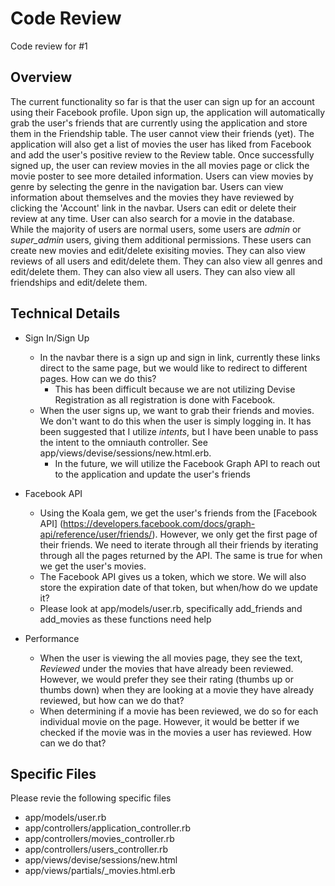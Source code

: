 # Code Review

Code review for #1

## Overview
The current functionality so far is that the user can sign up for an account using their Facebook profile. Upon sign up, the application will automatically grab the user's friends that are currently using the application and store them in the Friendship table. The user cannot view their friends (yet). The application will also get a list of movies the user has liked from Facebook and add the user's positive review to the Review table. Once successfully signed up, the user can review movies in the all movies page or click the movie poster to see more detailed information. Users can view movies by genre by selecting the genre in the navigation bar. Users can view information about themselves and the movies they have reviewed by clicking the 'Account' link in the navbar. Users can edit or delete their review at any time. User can also search for a movie in the database. <br>
While the majority of users are normal users, some users are *admin* or *super_admin* users, giving them additional permissions. These users can create new movies and edit/delete exisiting movies. They can also view reviews of all users and edit/delete them. They can also view all genres and edit/delete them. They can also view all users. They can also view all friendships and edit/delete them.

## Technical Details
* Sign In/Sign Up
  * In the navbar there is a sign up and sign in link, currently these links direct to the same page, but we would like to redirect to different pages. How can we do this?
    * This has been difficult because we are not utilizing Devise Registration as all registration is done with Facebook.
  * When the user signs up, we want to grab their friends and movies. We don't want to do this when the user is simply logging in. It has been suggested that I utilize *intents*, but I have been unable to pass the intent to the omniauth controller. See app/views/devise/sessions/new.html.erb.
    * In the future, we will utilize the Facebook Graph API to reach out to the application and update the user's friends

* Facebook API
  * Using the Koala gem, we get the user's friends from the [Facebook API] (https://developers.facebook.com/docs/graph-api/reference/user/friends/). However, we only get the first page of their friends. We need to iterate through all their friends by iterating through all the pages returned by the API. The same is true for when we get the user's movies.
  * The Facebook API gives us a token, which we store. We will also store the expiration date of that token, but when/how do we update it?
  * Please look at app/models/user.rb, specifically add_friends and add_movies as these functions need help

* Performance
  * When the user is viewing the all movies page, they see the text, *Reviewed* under the movies that have already been reviewed. However, we would prefer they see their rating (thumbs up or thumbs down) when they are looking at a movie they have already reviewed, but how can we
  do that?
  * When determining if a movie has been reviewed, we do so for each individual movie on the page. However, it would be better if we checked if the movie was in the movies a user has reviewed. How can we do that?

## Specific Files
  Please revie the following specific files
* app/models/user.rb
* app/controllers/application_controller.rb
* app/controllers/movies_controller.rb
* app/controllers/users_controller.rb
* app/views/devise/sessions/new.html
* app/views/partials/_movies.html.erb
